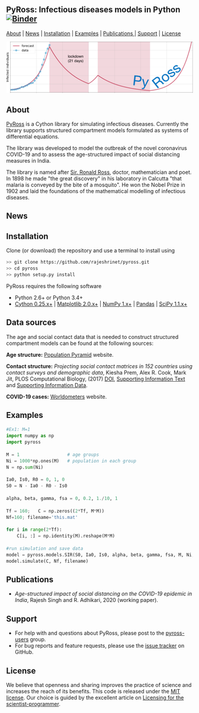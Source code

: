 ## PyRoss: Infectious diseases models in Python [![Binder](https://mybinder.org/badge.svg)](https://mybinder.org/v2/gh/rajeshrinet/pyross/master?filepath=examples)

[About](#about) | [News](#news) | [Installation](#installation) | [Examples](#examples) | [Publications ](#publications)| [Support](#support) | [License](#license)

![Imagel](examples/banner.png)


## About

[PyRoss](https://gitlab.com/rajeshrinet/pyross) is a Cython library for simulating infectious diseases. Currently the library supports structured compartment models formulated as systems of differential equations. 

The library was developed to model the outbreak of the novel coronavirus COVID-19 and to assess the age-structured impact of social distancing measures in India. 

The library is named after [Sir. Ronald Ross](https://en.wikipedia.org/wiki/Ronald_Ross), doctor, mathematician and poet. In 1898 he made "the great discovery" in his laboratory in Calcutta "that malaria is conveyed by the bite of a mosquito".  He won the Nobel Prize in 1902 and laid the foundations of the mathematical modelling of infectious diseases. 


## News


## Installation
Clone (or download) the repository and use a terminal to install using 

```bash
>> git clone https://github.com/rajeshrinet/pyross.git
>> cd pyross
>> python setup.py install
```

PyRoss requires the following software 

- Python 2.6+ or Python 3.4+
- [Cython 0.25.x+](http://docs.cython.org/en/latest/index.html) |  [Matplotlib 2.0.x+](https://matplotlib.org) | [NumPy 1.x+](http://www.numpy.org) |  [Pandas](https://pandas.pydata.org/) | [SciPy 1.1.x+](https://www.scipy.org/) 

## Data sources

The age and social contact data that is needed to construct structured compartment models can be found at the following sources:

**Age structure:** [Population Pyramid](https://www.populationpyramid.net/) website. 

**Contact structure:** *Projecting social contact matrices in 152 countries using contact surveys and demographic data*, Kiesha Prem, Alex R. Cook, Mark Jit, PLOS Computational Biology, (2017) [DOI]( https://doi.org/10.1371/journal.pcbi.1005697), [Supporting Information Text](https://doi.org/10.1371/journal.pcbi.1005697.s001)  and [Supporting Information Data](https://doi.org/10.1371/journal.pcbi.1005697.s001).


**COVID-19 cases:** [Worldometers](https://www.worldometers.info/coronavirus) website.


## Examples
```Python
#Ex1: M=1
import numpy as np
import pyross

M = 1                  # age groups
Ni = 1000*np.ones(M)   # population in each group
N = np.sum(Ni)

Ia0, Is0, R0 = 0, 1, 0
S0 = N - Ia0 - R0 - Is0

alpha, beta, gamma, fsa = 0, 0.2, 1./10, 1

Tf = 160;   C = np.zeros((2*Tf, M*M))
Nf=160; filename='this.mat'

for i in range(2*Tf):
    C[i, :] = np.identity(M).reshape(M*M)

#run simulation and save data
model = pyross.models.SIR(S0, Ia0, Is0, alpha, beta, gamma, fsa, M, Ni, Tf)
model.simulate(C, Nf, filename)
```


## Publications

* *Age-structured impact of social distancing on the COVID-19 epidemic in India*, Rajesh Singh and R. Adhikari, 2020 (working paper).


## Support

* For help with and questions about PyRoss, please post to the [pyross-users](https://groups.google.com/forum/#!forum/pyross) group.
* For bug reports and feature requests, please use the [issue tracker](https://github.com/rajeshrinet/pyross/issues) on GitHub.

## License
We believe that openness and sharing improves the practice of science and increases the reach of its benefits. This code is released under the [MIT license](http://opensource.org/licenses/MIT). Our choice is guided by the excellent article on [Licensing for the scientist-programmer](http://www.ploscompbiol.org/article/info%3Adoi%2F10.1371%2Fjournal.pcbi.1002598). 
